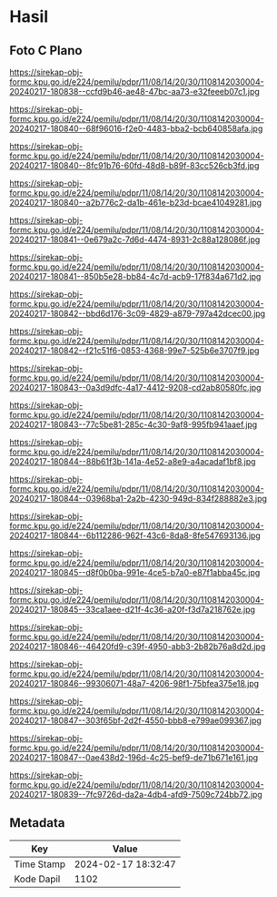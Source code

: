 # Hasil

## Foto C Plano

https://sirekap-obj-formc.kpu.go.id/e224/pemilu/pdpr/11/08/14/20/30/1108142030004-20240217-180838--ccfd9b46-ae48-47bc-aa73-e32feeeb07c1.jpg

https://sirekap-obj-formc.kpu.go.id/e224/pemilu/pdpr/11/08/14/20/30/1108142030004-20240217-180840--68f96016-f2e0-4483-bba2-bcb640858afa.jpg

https://sirekap-obj-formc.kpu.go.id/e224/pemilu/pdpr/11/08/14/20/30/1108142030004-20240217-180840--8fc91b76-60fd-48d8-b89f-83cc526cb3fd.jpg

https://sirekap-obj-formc.kpu.go.id/e224/pemilu/pdpr/11/08/14/20/30/1108142030004-20240217-180840--a2b776c2-da1b-461e-b23d-bcae41049281.jpg

https://sirekap-obj-formc.kpu.go.id/e224/pemilu/pdpr/11/08/14/20/30/1108142030004-20240217-180841--0e679a2c-7d6d-4474-8931-2c88a128086f.jpg

https://sirekap-obj-formc.kpu.go.id/e224/pemilu/pdpr/11/08/14/20/30/1108142030004-20240217-180841--850b5e28-bb84-4c7d-acb9-17f834a671d2.jpg

https://sirekap-obj-formc.kpu.go.id/e224/pemilu/pdpr/11/08/14/20/30/1108142030004-20240217-180842--bbd6d176-3c09-4829-a879-797a42dcec00.jpg

https://sirekap-obj-formc.kpu.go.id/e224/pemilu/pdpr/11/08/14/20/30/1108142030004-20240217-180842--f21c51f6-0853-4368-99e7-525b6e3707f9.jpg

https://sirekap-obj-formc.kpu.go.id/e224/pemilu/pdpr/11/08/14/20/30/1108142030004-20240217-180843--0a3d9dfc-4a17-4412-9208-cd2ab80580fc.jpg

https://sirekap-obj-formc.kpu.go.id/e224/pemilu/pdpr/11/08/14/20/30/1108142030004-20240217-180843--77c5be81-285c-4c30-9af8-995fb941aaef.jpg

https://sirekap-obj-formc.kpu.go.id/e224/pemilu/pdpr/11/08/14/20/30/1108142030004-20240217-180844--88b61f3b-141a-4e52-a8e9-a4acadaf1bf8.jpg

https://sirekap-obj-formc.kpu.go.id/e224/pemilu/pdpr/11/08/14/20/30/1108142030004-20240217-180844--03968ba1-2a2b-4230-949d-834f288882e3.jpg

https://sirekap-obj-formc.kpu.go.id/e224/pemilu/pdpr/11/08/14/20/30/1108142030004-20240217-180844--6b112286-962f-43c6-8da8-8fe547693136.jpg

https://sirekap-obj-formc.kpu.go.id/e224/pemilu/pdpr/11/08/14/20/30/1108142030004-20240217-180845--d8f0b0ba-991e-4ce5-b7a0-e87f1abba45c.jpg

https://sirekap-obj-formc.kpu.go.id/e224/pemilu/pdpr/11/08/14/20/30/1108142030004-20240217-180845--33ca1aee-d21f-4c36-a20f-f3d7a218762e.jpg

https://sirekap-obj-formc.kpu.go.id/e224/pemilu/pdpr/11/08/14/20/30/1108142030004-20240217-180846--46420fd9-c39f-4950-abb3-2b82b76a8d2d.jpg

https://sirekap-obj-formc.kpu.go.id/e224/pemilu/pdpr/11/08/14/20/30/1108142030004-20240217-180846--99306071-48a7-4206-98f1-75bfea375e18.jpg

https://sirekap-obj-formc.kpu.go.id/e224/pemilu/pdpr/11/08/14/20/30/1108142030004-20240217-180847--303f65bf-2d2f-4550-bbb8-e799ae099367.jpg

https://sirekap-obj-formc.kpu.go.id/e224/pemilu/pdpr/11/08/14/20/30/1108142030004-20240217-180847--0ae438d2-196d-4c25-bef9-de71b671e161.jpg

https://sirekap-obj-formc.kpu.go.id/e224/pemilu/pdpr/11/08/14/20/30/1108142030004-20240217-180839--7fc9726d-da2a-4db4-afd9-7509c724bb72.jpg


## Metadata

| Key        | Value               |
| ---------- | ------------------- |
| Time Stamp | 2024-02-17 18:32:47 |
| Kode Dapil | 1102                |



